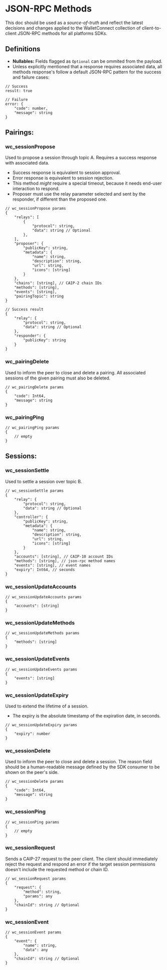 # JSON-RPC Methods
This doc should be used as a *source-of-truth* and reflect the latest decisions and changes applied to the WalletConnect collection of client-to-client JSON-RPC methods for all platforms SDKs.

## Definitions
- **Nullables:** Fields flagged as `Optional` can be ommited from the payload.
- Unless explicitly mentioned that a response requires associated data, all methods response's follow a default JSON-RPC pattern for the success and failure cases:
```jsonc
// Success
result: true

// Failure
error: {
    "code": number,
    "message": string
}
```

## Pairings:

### wc_sessionPropose
Used to propose a session through topic A. Requires a success response with associated data. 
- Success response is equivalent to session approval.
- Error response is equivalent to session rejection.
- This method *might* require a special timeout, because it needs end-user interaction to respond.
- Proposer must use the relay parameter selected and sent by the responder, if different than the proposed one.
```jsonc
// wc_sessionPropose params
{
    "relays": [
        {
            "protocol": string,
            "data": string // Optional
        },
    ],
    "proposer": {
        "publicKey": string,
        "metadata": {
            "name": string,
            "description": string,
            "url": string,
            "icons": [string]
        }
    },
    "chains": [string], // CAIP-2 chain IDs
    "methods": [string],
    "events": [string],
    "pairingTopic": string
}
```

```jsonc
// Success result
{
    "relay": {
        "protocol": string,
        "data": string // Optional
    },
    "responder": {
        "publicKey": string
    }
}
```

### wc_pairingDelete
Used to inform the peer to close and delete a pairing. All associated sessions of the given pairing must also be deleted.
```jsonc
// wc_pairingDelete params
{
    "code": Int64,
    "message": string
}
```

### wc_pairingPing


```jsonc
// wc_pairingPing params
{
    // empty
}
```


## Sessions:

### wc_sessionSettle
Used to settle a session over topic B.
```jsonc
// wc_sessionSettle params
{
    "relay": {
        "protocol": string,
        "data": string // Optional
    },
    "controller": {
        "publicKey": string,
        "metadata": {
            "name": string,
            "description": string,
            "url": string,
            "icons": [string]
        }
    },
    "accounts": [string], // CAIP-10 account IDs
    "methods": [string], // json-rpc method names
    "events": [string], // event names
    "expiry": Int64, // seconds
}
```


### wc_sessionUpdateAccounts
```jsonc
// wc_sessionUpdateAccounts params
{
    "accounts": [string]
}
```
### wc_sessionUpdateMethods
```jsonc
// wc_sessionUpdateMethods params
{
    "methods": [string]
}
```
### wc_sessionUpdateEvents
```jsonc
// wc_sessionUpdateEvents params
{
    "events": [string]
}
```

### wc_sessionUpdateExpiry
Used to extend the lifetime of a session.
- The expiry is the absolute timestamp of the expiration date, in seconds.
```jsonc
// wc_sessionUpdateExpiry params
{
    "expiry": number
}
```

### wc_sessionDelete
Used to inform the peer to close and delete a session. The reason field should be a human-readable message defined by the SDK consumer to be shown on the peer's side.
```jsonc
// wc_sessionDelete params
{
    "code": Int64,
    "message": string
}
```

### wc_sessionPing

```jsonc
// wc_sessionPing params
{
    // empty
}
```


### wc_sessionRequest
Sends a CAIP-27 request to the peer client. The client should immediately reject the request and respond an error if the target session permissions doesn't include the requested method or chain ID.
```jsonc
// wc_sessionRequest params
{
    "request": {
        "method": string,
        "params": any
    },
    "chainId": string // Optional
}
```
### wc_sessionEvent
```jsonc
// wc_sessionEvent params
{
    "event": {
        "name": string,
        "data": any
    },
    "chainId": string // Optional
}
```

